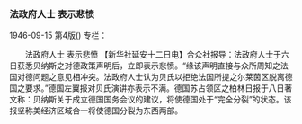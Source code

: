 ### 法政府人士  表示悲愤

1946-09-15
第4版()
专栏：

　　法政府人士
    表示悲愤
    【新华社延安十二日电】合众社报导：法政府人士于六日获悉贝纳斯之对德政策声明后，立即表示悲愤。“缘该声明直接与众所周知之法国对德问题之意见相冲突。法政府人士认为贝氏以拒绝法国所提之尔莱茵区脱离德国之要求。”德国左翼报对贝氏演讲亦表示不满。德国苏占领区之柏林日报于八日著文称：贝纳斯关于成立德国国务会议的建议，将使德国处于“完全分裂”的状态。该报坚称美经济区域合一将使德国分裂为东西两部。

